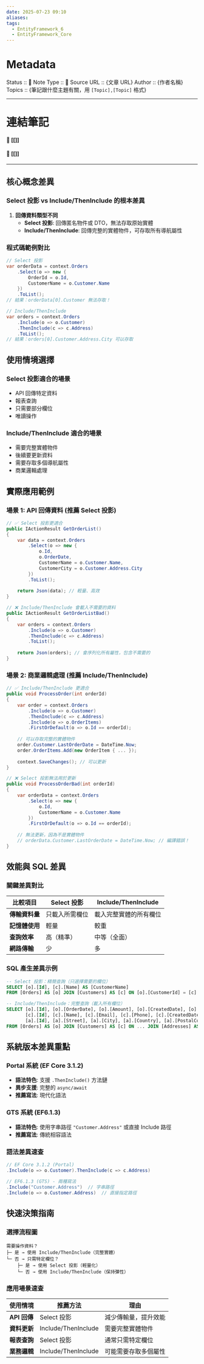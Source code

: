 ```yaml
---
date: 2025-07-23 09:10
aliases: 
tags:
  - EntityFramework_6
  - EntityFramework_Core
---
```

# Metadata
Status :: 🌱
Note Type :: 📰
Source URL :: {文章 URL}
Author :: {作者名稱}
Topics :: {筆記跟什麼主題有關，用 `[Topic],[Topic]` 格式}

---
# 連結筆記
#### 📑 [[]]
#### 📑 [[]]

---
## 核心概念差異

### Select 投影 vs Include/ThenInclude 的根本差異

1. **回傳資料類型不同**
    - **Select 投影**: 回傳匿名物件或 DTO，無法存取原始實體
    - **Include/ThenInclude**: 回傳完整的實體物件，可存取所有導航屬性

### 程式碼範例對比

```csharp
// Select 投影
var orderData = context.Orders
    .Select(o => new {
        OrderId = o.Id,
        CustomerName = o.Customer.Name
    })
    .ToList();
// 結果：orderData[0].Customer 無法存取！

// Include/ThenInclude
var orders = context.Orders
    .Include(o => o.Customer)
    .ThenInclude(c => c.Address)
    .ToList();
// 結果：orders[0].Customer.Address.City 可以存取
```

## 使用情境選擇

### Select 投影適合的場景

- API 回傳特定資料
- 報表查詢
- 只需要部分欄位
- 唯讀操作

### Include/ThenInclude 適合的場景

- 需要完整實體物件
- 後續要更新資料
- 需要存取多個導航屬性
- 商業邏輯處理

## 實際應用範例

### 場景 1: API 回傳資料 (推薦 Select 投影)

```csharp
// ✅ Select 投影更適合
public IActionResult GetOrderList()
{
    var data = context.Orders
        .Select(o => new {
            o.Id,
            o.OrderDate,
            CustomerName = o.Customer.Name,
            CustomerCity = o.Customer.Address.City
        })
        .ToList();
    
    return Json(data); // 輕量、高效
}

// ❌ Include/ThenInclude 會載入不需要的資料
public IActionResult GetOrderListBad()
{
    var orders = context.Orders
        .Include(o => o.Customer)
        .ThenInclude(c => c.Address)
        .ToList();
    
    return Json(orders); // 會序列化所有屬性，包含不需要的
}
```

### 場景 2: 商業邏輯處理 (推薦 Include/ThenInclude)

```csharp
// ✅ Include/ThenInclude 更適合
public void ProcessOrder(int orderId)
{
    var order = context.Orders
        .Include(o => o.Customer)
        .ThenInclude(c => c.Address)
        .Include(o => o.OrderItems)
        .FirstOrDefault(o => o.Id == orderId);
    
    // 可以存取完整的實體物件
    order.Customer.LastOrderDate = DateTime.Now;
    order.OrderItems.Add(new OrderItem { ... });
    
    context.SaveChanges(); // 可以更新
}

// ❌ Select 投影無法用於更新
public void ProcessOrderBad(int orderId)
{
    var orderData = context.Orders
        .Select(o => new {
            o.Id,
            CustomerName = o.Customer.Name
        })
        .FirstOrDefault(o => o.Id == orderId);
    
    // 無法更新，因為不是實體物件
    // orderData.Customer.LastOrderDate = DateTime.Now; // 編譯錯誤！
}
```

## 效能與 SQL 差異

### 關鍵差異對比

|比較項目|Select 投影|Include/ThenInclude|
|---|---|---|
|**傳輸資料量**|只載入所需欄位|載入完整實體的所有欄位|
|**記憶體使用**|輕量|較重|
|**查詢效率**|高（精準）|中等（全面）|
|**網路傳輸**|少|多|

### SQL 產生差異示例

```sql
-- Select 投影：精簡查詢（只選擇需要的欄位）
SELECT [o].[Id], [c].[Name] AS [CustomerName]
FROM [Orders] AS [o] JOIN [Customers] AS [c] ON [o].[CustomerId] = [c].[Id]

-- Include/ThenInclude：完整查詢（載入所有欄位）
SELECT [o].[Id], [o].[OrderDate], [o].[Amount], [o].[CreatedDate], [o].[UpdatedDate],
       [c].[Id], [c].[Name], [c].[Email], [c].[Phone], [c].[CreatedDate], [c].[UpdatedDate],
       [a].[Id], [a].[Street], [a].[City], [a].[Country], [a].[PostalCode]
FROM [Orders] AS [o] JOIN [Customers] AS [c] ON ... JOIN [Addresses] AS [a] ON ...
```

## 系統版本差異重點

### Portal 系統 (EF Core 3.1.2)

- **語法特色**: 支援 `.ThenInclude()` 方法鏈
- **異步支援**: 完整的 `async/await`
- **推薦寫法**: 現代化語法

### GTS 系統 (EF6.1.3)

- **語法特色**: 使用字串路徑 `"Customer.Address"` 或直接 Include 路徑
- **推薦寫法**: 傳統相容語法

### 語法差異速查

```csharp
// EF Core 3.1.2 (Portal)
.Include(o => o.Customer).ThenInclude(c => c.Address)

// EF6.1.3 (GTS) - 兩種寫法
.Include("Customer.Address")  // 字串路徑
.Include(o => o.Customer.Address)  // 直接指定路徑
```

## 快速決策指南

### 選擇流程圖

```
需要操作資料？
├─ 是 → 使用 Include/ThenInclude（完整實體）
└─ 否 → 只需特定欄位？
    ├─ 是 → 使用 Select 投影（輕量化）
    └─ 否 → 使用 Include/ThenInclude（保持彈性）
```

### 應用場景速查

| 使用情境       | 推薦方法                | 理由         |
| ---------- | ------------------- | ---------- |
| **API 回傳** | Select 投影           | 減少傳輸量，提升效能 |
| **資料更新**   | Include/ThenInclude | 需要完整實體物件   |
| **報表查詢**   | Select 投影           | 通常只需特定欄位   |
| **業務邏輯**   | Include/ThenInclude | 可能需要存取多個屬性 |

